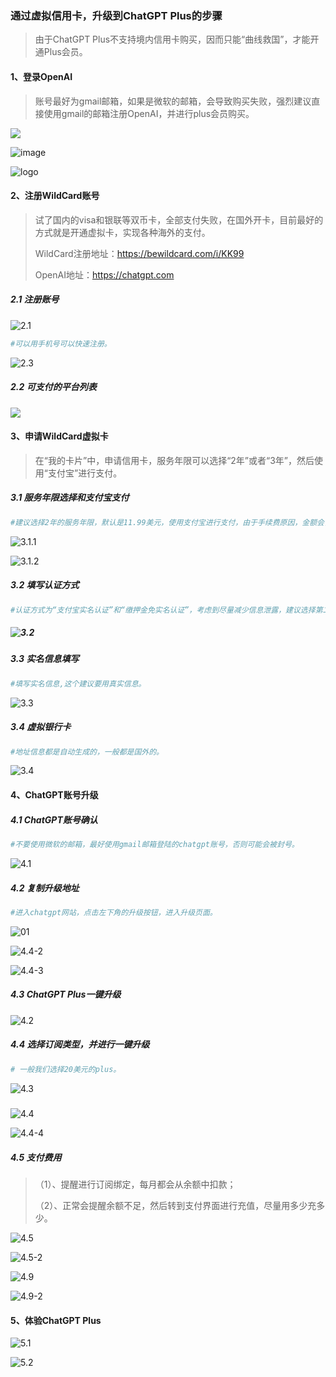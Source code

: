 ### 通过虚拟信用卡，升级到ChatGPT Plus的步骤

> 由于ChatGPT Plus不支持境内信用卡购买，因而只能“曲线救国”，才能开通Plus会员。

#### 1、登录OpenAI

> 账号最好为gmail邮箱，如果是微软的邮箱，会导致购买失败，强烈建议直接使用gmail的邮箱注册OpenAI，并进行plus会员购买。

![](img/01.png)

![image](./img/01.png)


![logo](./img/02.png)



#### 2、注册WildCard账号

> 试了国内的visa和银联等双币卡，全部支付失败，在国外开卡，目前最好的方式就是开通虚拟卡，实现各种海外的支付。
>
> WildCard注册地址：https://bewildcard.com/i/KK99
>
> OpenAI地址：https://chatgpt.com

##### 2.1 注册账号

![2.1](https://github.com/cabinhou/wildcard/blob/main/img/2.1.png)



```sh
#可以用手机号可以快速注册。
```

![2.3](https://github.com/cabinhou/wildcard/blob/main/img/2.3.png)

##### 2.2 可支付的平台列表

![](https://github.com/cabinhou/wildcard/blob/main/img/2.2.png)



#### 3、申请WildCard虚拟卡

> 在“我的卡片”中，申请信用卡，服务年限可以选择“2年”或者“3年”，然后使用“支付宝”进行支付。



##### 3.1  服务年限选择和支付宝支付

```sh
#建议选择2年的服务年限，默认是11.99美元，使用支付宝进行支付，由于手续费原因，金额会多一点。使用邀请码KK99可以优惠1美元。
```

![3.1.1](https://github.com/cabinhou/wildcard/blob/main/img/3.1.1.png)

![3.1.2](https://github.com/cabinhou/wildcard/blob/main/img/3.1.2.png)



##### 3.2 填写认证方式

```sh
#认证方式为“支付宝实名认证”和“缴押金免实名认证”，考虑到尽量减少信息泄露，建议选择第二种，支付10美元押金。如果每月支付金额较多，那就选择“支付宝”认证，每月可消费3000美元。
```



##### ![3.2](https://github.com/cabinhou/wildcard/blob/main/img/3.2.png)



##### 3.3 实名信息填写

```sh
#填写实名信息,这个建议要用真实信息。
```

![3.3](https://github.com/cabinhou/wildcard/blob/main/img/3.3.png)

##### 3.4 虚拟银行卡

```sh
#地址信息都是自动生成的，一般都是国外的。
```



![3.4](https://github.com/cabinhou/wildcard/blob/main/img/3.5.png)

#### 4、ChatGPT账号升级

##### 4.1 ChatGPT账号确认

```sh
#不要使用微软的邮箱，最好使用gmail邮箱登陆的chatgpt账号，否则可能会被封号。
```

![4.1](https://github.com/cabinhou/wildcard/blob/main/img/4.1.png)



##### 4.2 复制升级地址

```sh
#进入chatgpt网站，点击左下角的升级按钮，进入升级页面。
```

![01](https://github.com/cabinhou/wildcard/blob/main/img/01.png)



![4.4-2](https://github.com/cabinhou/wildcard/blob/main/img/4.4-2.png)



![4.4-3](https://github.com/cabinhou/wildcard/blob/main/img/4.4-3.png)



##### 4.3 ChatGPT Plus一键升级

![4.2](https://github.com/cabinhou/wildcard/blob/main/img/4.2.png)



##### 4.4 选择订阅类型，并进行一键升级

 ```sh
# 一般我们选择20美元的plus。
 ```

![4.3](https://github.com/cabinhou/wildcard/blob/main/img/4.3.png)

##### 

![4.4](https://github.com/cabinhou/wildcard/blob/main/img/4.4-1.png)



![4.4-4](https://github.com/cabinhou/wildcard/blob/main/img/4.4-4.png)



##### 4.5 支付费用

> （1）、提醒进行订阅绑定，每月都会从余额中扣款；
>
> （2）、正常会提醒余额不足，然后转到支付界面进行充值，尽量用多少充多少。

![4.5](https://github.com/cabinhou/wildcard/blob/main/img/4.5-1.png)

![4.5-2](https://github.com/cabinhou/wildcard/blob/main/img/4.5-2.png)

![4.9](https://github.com/cabinhou/wildcard/blob/main/img/4.5-3.png)

![4.9-2](https://github.com/cabinhou/wildcard/blob/main/img/4.5-4.png)



#### 5、体验ChatGPT Plus



![5.1](https://github.com/cabinhou/wildcard/blob/main/img/5.1.png)



![5.2](https://github.com/cabinhou/wildcard/blob/main/img/5.2.png)

